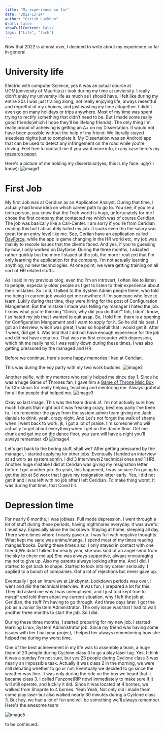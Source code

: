 ```yaml
---
title: "My experience so far"
date: "2022-12-24"
author: "Girish Luckhun"
draft: false   
showFullContent: false
tags: ["Life", "tech"]                                            
---
```


Now that 2022 is almost over, I decided to write about my experience so far in general. 


# University life
Electric with computer Science, yes it was an actual course at UOM(university of Mauritius) i took during my time at unviersity. I really didn’t enjoy my university life as much as I should have. I felt like during my entire 20s I was just trailing along, not really enjoying life, always resentful and regretful of my choices, and just wasting my time altogether. I didn’t even go on many holidays or trips anywhere. Most of my time was spent trying to rectify something that didn’t need to be. But I made some really good friends(which I hope they'll be lifelong friends). The only thing I'm really proud of acheiving is getting an A+ on my Dissertation. It would not have been possible without the help of my friend. We literally stayed sleepless nights just to complete it. My Dissertation was an Android app that can be used to detect any infringement on the road while you're driving. Feel free to contact me if you want more info, in any case here's my [research paper](https://link.springer.com/chapter/10.1007/978-3-030-90618-4_18).

Here's a picture of me holding my dissertaion(yes, this is my face. ugly? i know): 
![image1](./images/1.png)


# First Job

My first Job was at Ceridian as an Application Analyst. During that time, I actually had know idea on which career path to go to. You see, if you're a tech person, you know that the Tech world is huge, unfortunately for me I chose the first company that contacted me which was of course Ceridian. The job was basically like a Call-Center. I am sorry if you're from Ceridian reading this but I absolutely hated my job. It sucks even tho the salary was great for an entry level like me. See, Ceriian have an application called [DayForce](https://www.ceridian.com/products/dayforce), while the app is game changing in the HR world etc, my job was mainly to resovle issues that the clients faced. And yes, if you're guessing by now, I only worked on Dayforce. During the three months, I adapted rather quickly but the more I stayed at the job, the more I realized that I'm only learning the application for the company. I'm not actually learning anything, no new technologies. At one point, we were getting training on all sort of HR related stuffs. 

As I said in my previous blog, even tho I'm an introvert, I often like to listen to people, especially older people as I get to listen to their experience about their mistakes. So I did, I talked to the System Admin people there, who told me being in current job would get me nowthere if I'm someone who love to learn. Lukily during that time, they were hiring for the post of Configuration Mangement. But the mistake I made was telling my manager I hated the job. I know what you're thinking "Girish, why did you do that?" tbh, I don't know, I so hated my job that I wanted to quit asap. So, I told him, there is a opening for Configuration Mangement and I want to apply for it. So he did his best. I got an Interview, which was great, I was so hopefull that i would get it. After 1 week, did get it. Was told that I did not have enough experience for the job and did not have ccna too. That was my first encounter with depression, which hit me really hard. I was really down during these times, I was also getting pressured by the managed and HR. 

Before we continue, here's some happy memories I had at Ceridian.

This was during the eoy party with my two work buddies.
![image2](./images/2.png)

Another selfie, with my mentors who really helped me since day 1. Since he was a huge Game of Thrones fan, I gave him a [Game of Throne Msic Box](https://www.amazon.com/Thrones-Music-Musical-Carved-Wooden/dp/B07F3KNGG8) for Christmas for really helping, teaching and mentoring me. Always grateful for all the people that helped me.
![image3](./images/3.png)

Okay so last image. This was the team drunk af. I'm not actually sure how much I drunk that night but it was freaking crazy, best eoy party I've been to. I do remember the guys from the system admin team giving me Jack daniels to drink. yeah, crazy night. And Let's not forget the walk of shame when I went back to work. jk, I got a lot of praise. I'm someone who will actually forget about everything when i get on the dance floor. Get me drunk and get me on the dance floor, you sure will have a night you'll always remember xD
![image4](./images/4.png)

Let's get back to the boring stuff, shall we? After getting pressured by the manager, I started applying for other jobs. Eventually I landed an interview at sd worx as system admin. I did 3 interviews(2 technical ones and 1 HR). Another huge mistake I did at Ceridan was giving my resignation letter before I got another job. So yeah, this happened, I was so sure I'm going to get the job at Sd worx that I gave my resignation letter early. Yes, i did not get it and I was left with no job after I left Ceridian. To make thing worst, It was during that time, that Covid hit. 

# Depression time
For nearly 6 months, I was jobless. Full mode depression. I went through a lot of stuff during these periods, having nightmares everyday. It was aweful I must say. Especially since the lockdown. Staying at home, sleeping all day. There were times where I nearly gave up. I was full with negative thoughts. What kept me sane was anime/manga. I spend most of my times reading mangas/books. During these times also, I only stayed in contact with one friend(We didn't talked for nearly year, she was kind of an angel send from the sky to cheer me up) She was always supportive, always encouraging me not to give up. Also my parents always looking after me. And I did, I started to get back to shape. Started to look into my career seriously. I applied to a bunch of companies. Got a lot of rejections but never gave up. 

Eventually I got an Interview at Linkbynet. Lockdown periods was over, I went and did the technical interview. It was fun, I prepared a lot for this. They did asked me why I was unemployed, and I just told kept true to mysqlf and told them about my current situation, why I left the job at Ceridian, the stuff i'm having to go through. And three days later, I got the job as a Junior System Administrator. The only issue was that I had to wait another three months to start the job. So I did.

During these three months, I started preparing for my new job. I started learning Linux, System Administrator job. Since my friend was having some issues with her final year project, I helped her always remembering how she helped me during my worst time. 

One of the best achievement in my life was to assemble a team, a huge team of 23 people during Cyclone class 3 to go a play laser tag. Yes, I think it was a sunday I'm not sure, but yes 23 people during Cyclone class 3 was nearly an impossible task. Actually it was class 2 in the morning, we were still debating whether to go or not. Eventually we decided to go since the weather was fine. It was only during the ride on the bus we heard that it became class 3. I called Funzone(RIP now) immediately to make sure if it will still operate, and luckily it did. Since it was located at 4 bornes, we walked from Shoprite to 4 bornes. Yeah Yeah, Not only did i made them come play laser but also walked nearly 30 minutes during a Cyclone class 3. But hey, we had a lot of fun and  will be something we'll always remember. Here's the awesome team:

![image5](./images/5.png)

to be continued..



